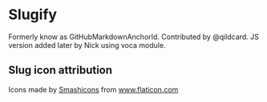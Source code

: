 # Slugify

Formerly know as GitHubMarkdownAnchorId. Contributed by @qildcard.
JS version added later by Nick using voca module.

## Slug icon attribution

<div>Icons made by <a href="https://smashicons.com/" title="Smashicons">Smashicons</a> from <a href="https://www.flaticon.com/" title="Flaticon">www.flaticon.com</a></div>
